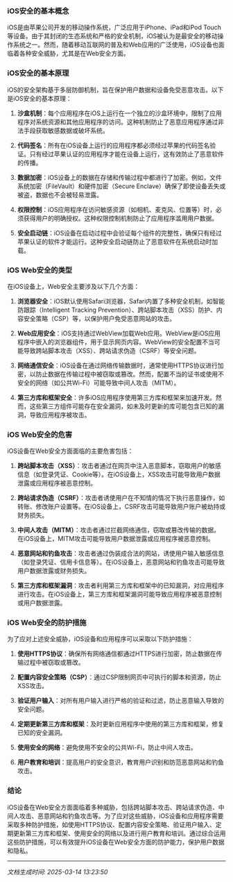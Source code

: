 ### iOS安全的基本概念

iOS是由苹果公司开发的移动操作系统，广泛应用于iPhone、iPad和iPod Touch等设备。由于其封闭的生态系统和严格的安全机制，iOS被认为是最安全的移动操作系统之一。然而，随着移动互联网的普及和Web应用的广泛使用，iOS设备也面临着各种安全威胁，尤其是在Web安全方面。

### iOS安全的基本原理

iOS的安全架构基于多层防御机制，旨在保护用户数据和设备免受恶意攻击。以下是iOS安全的基本原理：

1. **沙盒机制**：每个应用程序在iOS上运行在一个独立的沙盒环境中，限制了应用程序对系统资源和其他应用程序的访问。这种机制防止了恶意应用程序通过非法手段获取敏感数据或破坏系统。

2. **代码签名**：所有在iOS设备上运行的应用程序都必须经过苹果的代码签名验证。只有经过苹果认证的应用程序才能在设备上运行，这有效防止了恶意软件的传播。

3. **数据加密**：iOS设备上的数据在存储和传输过程中都进行了加密。例如，文件系统加密（FileVault）和硬件加密（Secure Enclave）确保了即使设备丢失或被盗，数据也不会被轻易泄露。

4. **权限控制**：iOS应用程序在访问敏感资源（如相机、麦克风、位置等）时，必须获得用户的明确授权。这种权限控制机制防止了应用程序滥用用户数据。

5. **安全启动链**：iOS设备在启动过程中会验证每个组件的完整性，确保只有经过苹果认证的软件才能运行。这种安全启动链防止了恶意软件在系统启动时加载。

### iOS Web安全的类型

在iOS设备上，Web安全主要涉及以下几个方面：

1. **浏览器安全**：iOS默认使用Safari浏览器，Safari内置了多种安全机制，如智能防跟踪（Intelligent Tracking Prevention）、跨站脚本攻击（XSS）防护、内容安全策略（CSP）等，以保护用户免受恶意网站的攻击。

2. **Web应用安全**：iOS支持通过WebView加载Web应用。WebView是iOS应用程序中嵌入的浏览器组件，用于显示网页内容。WebView的安全配置不当可能导致跨站脚本攻击（XSS）、跨站请求伪造（CSRF）等安全问题。

3. **网络通信安全**：iOS设备在通过网络传输数据时，通常使用HTTPS协议进行加密，以防止数据在传输过程中被窃取或篡改。然而，配置不当的证书或使用不安全的网络（如公共Wi-Fi）可能导致中间人攻击（MITM）。

4. **第三方库和框架安全**：许多iOS应用程序使用第三方库和框架来加速开发。然而，这些第三方组件可能存在安全漏洞，如未及时更新的库可能包含已知的漏洞，导致应用程序被攻击。

### iOS Web安全的危害

iOS设备在Web安全方面面临的主要危害包括：

1. **跨站脚本攻击（XSS）**：攻击者通过在网页中注入恶意脚本，窃取用户的敏感信息（如登录凭证、Cookie等）。在iOS设备上，XSS攻击可能导致用户数据泄露或应用程序被恶意控制。

2. **跨站请求伪造（CSRF）**：攻击者诱使用户在不知情的情况下执行恶意操作，如转账、修改账户设置等。在iOS设备上，CSRF攻击可能导致用户账户被劫持或财务损失。

3. **中间人攻击（MITM）**：攻击者通过拦截网络通信，窃取或篡改传输的数据。在iOS设备上，MITM攻击可能导致用户数据泄露或应用程序被恶意控制。

4. **恶意网站和钓鱼攻击**：攻击者通过伪装成合法的网站，诱使用户输入敏感信息（如登录凭证、信用卡信息等）。在iOS设备上，恶意网站和钓鱼攻击可能导致用户数据泄露或财务损失。

5. **第三方库和框架漏洞**：攻击者利用第三方库和框架中的已知漏洞，对应用程序进行攻击。在iOS设备上，第三方库和框架漏洞可能导致应用程序被恶意控制或用户数据泄露。

### iOS Web安全的防护措施

为了应对上述安全威胁，iOS设备和应用程序可以采取以下防护措施：

1. **使用HTTPS协议**：确保所有网络通信都通过HTTPS进行加密，防止数据在传输过程中被窃取或篡改。

2. **配置内容安全策略（CSP）**：通过CSP限制网页中可执行的脚本和资源，防止XSS攻击。

3. **验证用户输入**：对所有用户输入进行严格的验证和过滤，防止恶意输入导致的安全问题。

4. **定期更新第三方库和框架**：及时更新应用程序中使用的第三方库和框架，修复已知的安全漏洞。

5. **使用安全的网络**：避免使用不安全的公共Wi-Fi，防止中间人攻击。

6. **用户教育和培训**：提高用户的安全意识，教育用户识别和防范恶意网站和钓鱼攻击。

### 结论

iOS设备在Web安全方面面临着多种威胁，包括跨站脚本攻击、跨站请求伪造、中间人攻击、恶意网站和钓鱼攻击等。为了应对这些威胁，iOS设备和应用程序需要采取多种防护措施，如使用HTTPS协议、配置内容安全策略、验证用户输入、定期更新第三方库和框架、使用安全的网络以及进行用户教育和培训。通过综合运用这些防护措施，可以有效提升iOS设备在Web安全方面的防护能力，保护用户数据和隐私。

---

*文档生成时间: 2025-03-14 13:23:50*



